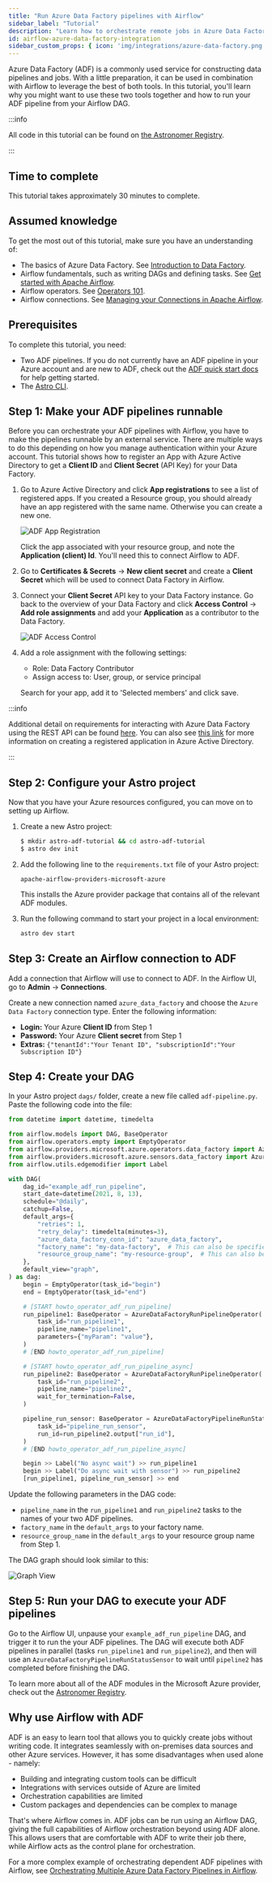 ```yaml
---
title: "Run Azure Data Factory pipelines with Airflow"
sidebar_label: "Tutorial"
description: "Learn how to orchestrate remote jobs in Azure Data Factory with your Apache Airflow DAGs."
id: airflow-azure-data-factory-integration
sidebar_custom_props: { icon: 'img/integrations/azure-data-factory.png' }
---
```


Azure Data Factory (ADF) is a commonly used service for constructing data pipelines and jobs. With a little preparation, it can be used in combination with Airflow to leverage the best of both tools. In this tutorial, you'll learn why you might want to use these two tools together and how to run your ADF pipeline from your Airflow DAG.

:::info

All code in this tutorial can be found on [the Astronomer Registry](https://registry.astronomer.io/dags/azure-data-factory-dag).

:::

## Time to complete

This tutorial takes approximately 30 minutes to complete.

## Assumed knowledge

To get the most out of this tutorial, make sure you have an understanding of:

- The basics of Azure Data Factory. See [Introduction to Data Factory](https://learn.microsoft.com/en-us/azure/data-factory/introduction).
- Airflow fundamentals, such as writing DAGs and defining tasks. See [Get started with Apache Airflow](get-started-with-airflow.md).
- Airflow operators. See [Operators 101](what-is-an-operator.md).
- Airflow connections. See [Managing your Connections in Apache Airflow](connections.md).

## Prerequisites

To complete this tutorial, you need:

- Two ADF pipelines. If you do not currently have an ADF pipeline in your Azure account and are new to ADF, check out the [ADF quick start docs](https://docs.microsoft.com/en-us/azure/data-factory/quickstart-create-data-factory-portal) for help getting started.
- The [Astro CLI](https://docs.astronomer.io/astro/cli/get-started).

## Step 1: Make your ADF pipelines runnable

Before you can orchestrate your ADF pipelines with Airflow, you have to make the pipelines runnable by an external service. There are multiple ways to do this depending on how you manage authentication within your Azure account. This tutorial shows how to register an App with Azure Active Directory to get a **Client ID** and **Client Secret** (API Key) for your Data Factory.

1. Go to Azure Active Directory and click **App registrations** to see a list of registered apps. If you created a Resource group, you should already have an app registered with the same name. Otherwise you can create a new one.

    ![ADF App Registration](/img/integrations/airflow_azure_data_factory_integration_app_registration.png)

    Click the app associated with your resource group, and note the **Application (client) Id**. You'll need this to connect Airflow to ADF.

2. Go to **Certificates & Secrets** -> **New client secret** and create a **Client Secret** which will be used to connect Data Factory in Airflow.

3. Connect your **Client Secret** API key to your Data Factory instance. Go back to the overview of your Data Factory and click **Access Control** -> **Add role assignments** and add your **Application** as a contributor to the Data Factory.

    ![ADF Access Control](/img/integrations/airflow_azure_data_factory_integration_add_role_assignment.png)

4. Add a role assignment with the following settings:

    - Role: Data Factory Contributor
    - Assign access to: User, group, or service principal

    Search for your app, add it to 'Selected members' and click save.

:::info

Additional detail on requirements for interacting with Azure Data Factory using the REST API can be found [here](https://docs.microsoft.com/en-us/azure/data-factory/quickstart-create-data-factory-rest-api). You can also see [this link](https://docs.microsoft.com/en-us/azure/active-directory/develop/howto-create-service-principal-portal#register-an-application-with-azure-ad-and-create-a-service-principal) for more information on creating a registered application in Azure Active Directory.

:::

## Step 2: Configure your Astro project

Now that you have your Azure resources configured, you can move on to setting up Airflow.

1. Create a new Astro project:

    ```sh
    $ mkdir astro-adf-tutorial && cd astro-adf-tutorial
    $ astro dev init
    ```

2. Add the following line to the `requirements.txt` file of your Astro project:

    ```text
    apache-airflow-providers-microsoft-azure
    ```

    This installs the Azure provider package that contains all of the relevant ADF modules.

3. Run the following command to start your project in a local environment:

    ```sh
    astro dev start
    ```

## Step 3: Create an Airflow connection to ADF

Add a connection that Airflow will use to connect to ADF. In the Airflow UI, go to **Admin** -> **Connections**.

Create a new connection named `azure_data_factory` and choose the `Azure Data Factory` connection type. Enter the following information:

- **Login:** Your Azure **Client ID** from Step 1
- **Password:** Your Azure **Client secret** from Step 1
- **Extras:** `{"tenantId":"Your Tenant ID", "subscriptionId":"Your Subscription ID"}`

## Step 4: Create your DAG

In your Astro project `dags/` folder, create a new file called `adf-pipeline.py`. Paste the following code into the file:

```python
from datetime import datetime, timedelta

from airflow.models import DAG, BaseOperator
from airflow.operators.empty import EmptyOperator
from airflow.providers.microsoft.azure.operators.data_factory import AzureDataFactoryRunPipelineOperator
from airflow.providers.microsoft.azure.sensors.data_factory import AzureDataFactoryPipelineRunStatusSensor
from airflow.utils.edgemodifier import Label

with DAG(
    dag_id="example_adf_run_pipeline",
    start_date=datetime(2021, 8, 13),
    schedule="@daily",
    catchup=False,
    default_args={
        "retries": 1,
        "retry_delay": timedelta(minutes=3),
        "azure_data_factory_conn_id": "azure_data_factory",
        "factory_name": "my-data-factory",  # This can also be specified in the ADF connection.
        "resource_group_name": "my-resource-group",  # This can also be specified in the ADF connection.
    },
    default_view="graph",
) as dag:
    begin = EmptyOperator(task_id="begin")
    end = EmptyOperator(task_id="end")

    # [START howto_operator_adf_run_pipeline]
    run_pipeline1: BaseOperator = AzureDataFactoryRunPipelineOperator(
        task_id="run_pipeline1",
        pipeline_name="pipeline1",
        parameters={"myParam": "value"},
    )
    # [END howto_operator_adf_run_pipeline]

    # [START howto_operator_adf_run_pipeline_async]
    run_pipeline2: BaseOperator = AzureDataFactoryRunPipelineOperator(
        task_id="run_pipeline2",
        pipeline_name="pipeline2",
        wait_for_termination=False,
    )

    pipeline_run_sensor: BaseOperator = AzureDataFactoryPipelineRunStatusSensor(
        task_id="pipeline_run_sensor",
        run_id=run_pipeline2.output["run_id"],
    )
    # [END howto_operator_adf_run_pipeline_async]

    begin >> Label("No async wait") >> run_pipeline1
    begin >> Label("Do async wait with sensor") >> run_pipeline2
    [run_pipeline1, pipeline_run_sensor] >> end
```

Update the following parameters in the DAG code:

- `pipeline_name` in the `run_pipeline1` and `run_pipeline2` tasks to the names of your two ADF pipelines.
- `factory_name` in the `default_args` to your factory name.
- `resource_group_name` in the `default_args` to your resource group name from Step 1.

The DAG graph should look similar to this:

![Graph View](/img/guides/multiple_adf_pipeline_graph.png)

## Step 5: Run your DAG to execute your ADF pipelines

Go to the Airflow UI, unpause your `example_adf_run_pipeline` DAG, and trigger it to run the your ADF pipelines.
The DAG will execute both ADF pipelines in parallel (tasks `run_pipeline1` and `run_pipeline2`), and then will use an `AzureDataFactoryPipelineRunStatusSensor` to wait until `pipeline2` has completed before finishing the DAG.

To learn more about all of the ADF modules in the Microsoft Azure provider, check out the [Astronomer Registry](https://registry.astronomer.io/providers/microsoft-azure).

## Why use Airflow with ADF

ADF is an easy to learn tool that allows you to quickly create jobs without writing code. It integrates seamlessly with on-premises data sources and other Azure services. However, it has some disadvantages when used alone - namely:

- Building and integrating custom tools can be difficult
- Integrations with services outside of Azure are limited
- Orchestration capabilities are limited
- Custom packages and dependencies can be complex to manage

That's where Airflow comes in. ADF jobs can be run using an Airflow DAG, giving the full capabilities of Airflow orchestration beyond using ADF alone. This allows users that are comfortable with ADF to write their job there, while Airflow acts as the control plane for orchestration.

For a more complex example of orchestrating dependent ADF pipelines with Airflow, see [Orchestrating Multiple Azure Data Factory Pipelines in Airflow](https://registry.astronomer.io/dags/airflow-azure-data-factory).
